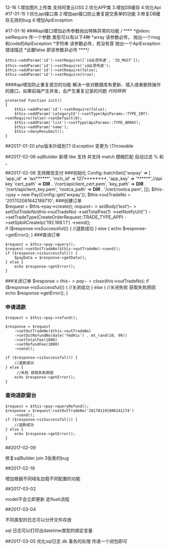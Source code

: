 12-16
1.增加图片上传类 支持阿里云OSS
2.优化APP类
3.增加DB缓存
4:优化Api
#17-01-15
1:优化api接口类
2:增加api接口防止重复提交表单的功能
3:修复DB缓存无效的bug
4:增加ApiException

#17-01-16
####api接口增加必传参数抛出特殊异常的功能
    / ****
    *@desc setRequire 传一个参数 类型可以有以下4种
    *array 该参数必传， 抛出一个msg和code的ApiException
    *字符串  该参数必传，若没有穿 抛出一个ApiException错误描述
    *设置false  即该参数非必传
    ****/
    
    $this->addParam('id')->setRequire(['id必须传递', 'ID_MUST']);
    $this->addParam('id')->setRequire('id必须传递');
    $this->addParam('id')->setRequire(false);
    $this->addParam('id')->setRequire(true);
    
####api增加防止重复提交的功能
解决一些对数据库有更新、插入或者删除操作的接口，如果前端产生并发，会产生重复记录的问题
*代码样例*
    
    protected function init()
    {
        $this->addParam('id')->setRequire(false);
        $this->addParam('categoryId')->setType(ApiParams::TYPE_INT)->setRequire(false)->setDefault(0);
        $this->addParam('list')->setType(ApiParams::TYPE_ARRAY);
        $this->addParam('name');
        $this->denyResubmit();
    }
##2017-01-20
php版本升级到7.1
\Exception 变更为 \Throwable

##2017-02-06
sqlBuilder 新增 like 支持
 并支持 match 模糊匹配 自动过滤 % 和 _

##2017-02-08
支持微信支付
###初始化
    Config::batchSet(['wxpay' => [
        'app_id'      => 'wx******',
        'mch_id'      => 127********,
        'app_key'     => '******',//api key
        'cert_path'   => __DIR__ . '/cert/apiclient_cert.pem',
        'key_path'    => __DIR__ . '/cert/apiclient_key.pem',
        'rootca_path' => __DIR__ . '/cert/rootca.pem',
    ]]);
    $this->pay        = new Pay(Config::get('wxpay'));
    $this->outTradeNo = '201702081642188710';
###创建订单   
    $request = $this->pay->create();
    $request
        ->setBody('test')
        ->setOutTradeNo($this->outTradeNo)
        ->setTotalFee(1)
        ->setNotifyUrl('')
        ->setTradeType(CreateOrderRequest::TRADE_TYPE_APP)
        ->setSpbillCreateIp('192.168.1.1')
        ->send();    
    if ($response->isSuccessful()) {
        //退款成功
    } else {
        echo $response->getError();
    }
###查询订单

    $request = $this->pay->query();
    $request->setOutTradeNo($this->outTradeNo)->send();
    if ($response->isSuccessful()) {
        $payData = $response->getData();
    } else {
        echo $response->getError();
    }

###关闭订单
     $response = $this->pay->close($this->outTradeNo);
     if ($response->isSuccessful()) {
         //关闭成功
     } else {
        //关闭失败 获取失败原因
         echo $response->getError();
     }
     
### 申请退款
    $request = $this->pay->refund();
    
    $response = $request
        ->setOutTradeNo($this->outTradeNo)
        ->setOutRefundNo(date('YmdHis') . mt_rand(10, 99))
        ->setTotalFee(1000)
        ->setRefundFee(1000)
        ->send();

    if ($response->isSuccessful()) {
        //退款成功
    } else {
         //失败 获取失败原因
        echo $response->getError();
    }
### 查询退款窗台
    $request = $this->pay->queryRefund();
    $response = $request->setOutTradeNo('201701191906141174')
        ->send();
    if ($response->isSuccessful()) {
        //退款成功
    } else {
        echo $response->getError();
    }



##2017-02-09

修复sqlBuilder join 3张表的bug 

##2017-02-19

增加根据不同域名加载不同配置的功能


##2017-03-02

model不会立即更新  走flush流程

##2017-03-04

不同类型的日志可以分开文件存放

sql 日志可以打印出datetime类型的绑定变量

##2017-03-05
优化sql日志
db 事务的处理  传递一个闭包即可
